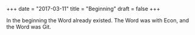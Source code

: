 +++
date = "2017-03-11"
title = "Beginning"
draft = false
+++

In the beginning the Word already existed. The Word was with Econ, and the Word was Git.
